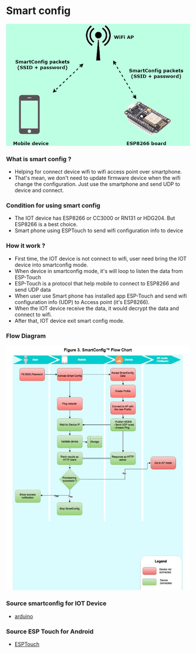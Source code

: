 # Smart config
![IOT Image](smartconfig.jpg)

### What is smart config ?
- Helping for connect device wifi to wifi access point over smartphone.
- That's mean, we don't need to update firmware device when the wifi change the configuration. Just use the smartphone and send UDP to device and connect.

### Condition for using smart config
- The IOT device has ESP8266 or CC3000 or RN131 or HDG204. But ESP8266 is a best choice.
- Smart phone using ESPTouch to send wifi configuration info to device

### How it work ?
- First time, the IOT device is not connect to wifi, user need bring the IOT device into smartconfig mode.
- When device in smartconfig mode, it's will loop to listen the data from ESP-Touch
- ESP-Touch is a protocol that help mobile to connect to ESP8266 and send UDP data
- When user use Smart phone has installed app ESP-Touch and send wifi configuration info (UDP) to Access point (it's ESP8266).
- When the IOT device receive the data, it would decrypt the data and connect to wifi.
- After that, IOT device exit smart config mode.

### Flow Diagram
![IOT Image](smartconfig_flow_diagram.JPG)

### Source smartconfig for IOT Device
- [arduino](https://github.com/espressif/arduino-esp32)

### Source ESP Touch for Android
- [ESPTouch](https://github.com/EspressifApp/EsptouchForAndroid)